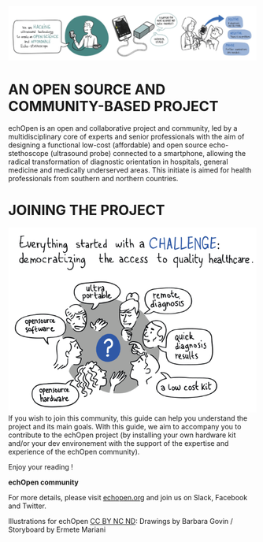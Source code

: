 ![](images/readmeimage.png)
#  AN OPEN SOURCE AND COMMUNITY-BASED PROJECT

echOpen is an open and collaborative project and community, led by a multidisciplinary core of experts and senior professionals with the aim of designing a functional low-cost (affordable) and open source echo-stethoscope (ultrasound probe) connected to a smartphone, allowing the radical transformation of diagnostic orientation in hospitals, general medicine and medically underserved areas. This initiate is aimed for health professionals from southern and northern countries.

# JOINING THE PROJECT
![](images/joinimage.png)
If you wish to join this community, this guide can help you understand the project and its main goals. With this guide, we aim to accompany you to contribute to the echOpen project (by installing your own hardware kit and/or your dev environement with the support of the expertise and experience of the echOpen community). 

Enjoy your reading !

**echOpen community**

For more details, please visit [echopen.org](http://echopen.org/) and join us on Slack, Facebook and Twitter. 

Illustrations for echOpen [CC BY NC ND](https://creativecommons.org/licenses/by-nc-nd/3.0/): Drawings by Barbara Govin / Storyboard by Ermete Mariani 